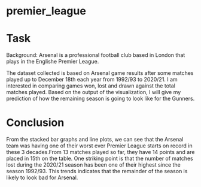# premier_league

Task
=====
Background: Arsenal is a professional football club based in London that plays in the Englishe Premier League.

The dataset collected is based on Arsenal game results after some matches played up to December 18th each year from 1992/93 to 2020/21. I am interested in comparing games won, lost and drawn against the total matches played. Based on the output of the visualization, I will give my prediction of how the remaining season is going to look like for the Gunners.

Conclusion
==========
From the stacked bar graphs and line plots, we can see that the Arsenal team was having one of their worst ever Premier League starts on record in these 3 decades.From 13 matches played so far, they have 14 points and are placed in 15th on the table. One striking point is that the number of matches lost during the 2020/21 season has been one of their highest since the season 1992/93. This trends indicates that the remainder of the season is likely to look bad for Arsenal.

